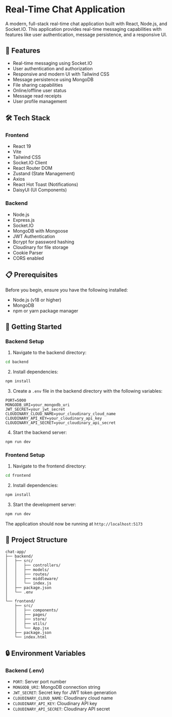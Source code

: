 # Real-Time Chat Application

A modern, full-stack real-time chat application built with React, Node.js, and Socket.IO. This application provides real-time messaging capabilities with features like user authentication, message persistence, and a responsive UI.

## 🚀 Features

- Real-time messaging using Socket.IO
- User authentication and authorization
- Responsive and modern UI with Tailwind CSS
- Message persistence using MongoDB
- File sharing capabilities
- Online/offline user status
- Message read receipts
- User profile management

## 🛠️ Tech Stack

### Frontend
- React 19
- Vite
- Tailwind CSS
- Socket.IO Client
- React Router DOM
- Zustand (State Management)
- Axios
- React Hot Toast (Notifications)
- DaisyUI (UI Components)

### Backend
- Node.js
- Express.js
- Socket.IO
- MongoDB with Mongoose
- JWT Authentication
- Bcrypt for password hashing
- Cloudinary for file storage
- Cookie Parser
- CORS enabled

## 📋 Prerequisites

Before you begin, ensure you have the following installed:
- Node.js (v18 or higher)
- MongoDB
- npm or yarn package manager

## 🚀 Getting Started


### Backend Setup
1. Navigate to the backend directory:
```bash
cd backend
```

2. Install dependencies:
```bash
npm install
```

3. Create a `.env` file in the backend directory with the following variables:
```env
PORT=5000
MONGODB_URI=your_mongodb_uri
JWT_SECRET=your_jwt_secret
CLOUDINARY_CLOUD_NAME=your_cloudinary_cloud_name
CLOUDINARY_API_KEY=your_cloudinary_api_key
CLOUDINARY_API_SECRET=your_cloudinary_api_secret
```

4. Start the backend server:
```bash
npm run dev
```

### Frontend Setup
1. Navigate to the frontend directory:
```bash
cd frontend
```

2. Install dependencies:
```bash
npm install
```

3. Start the development server:
```bash
npm run dev
```

The application should now be running at `http://localhost:5173`

## 📁 Project Structure

```
chat-app/
├── backend/
│   ├── src/
│   │   ├── controllers/
│   │   ├── models/
│   │   ├── routes/
│   │   ├── middleware/
│   │   └── index.js
│   ├── package.json
│   └── .env
│
└── frontend/
    ├── src/
    │   ├── components/
    │   ├── pages/
    │   ├── store/
    │   ├── utils/
    │   └── App.jsx
    ├── package.json
    └── index.html
```

## 🔒 Environment Variables

### Backend (.env)
- `PORT`: Server port number
- `MONGODB_URI`: MongoDB connection string
- `JWT_SECRET`: Secret key for JWT token generation
- `CLOUDINARY_CLOUD_NAME`: Cloudinary cloud name
- `CLOUDINARY_API_KEY`: Cloudinary API key
- `CLOUDINARY_API_SECRET`: Cloudinary API secret







